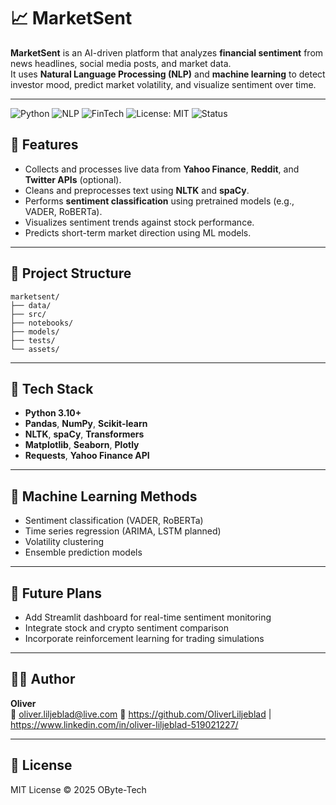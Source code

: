 # 📈 MarketSent

**MarketSent** is an AI-driven platform that analyzes **financial sentiment** from news headlines, social media posts, and market data.  
It uses **Natural Language Processing (NLP)** and **machine learning** to detect investor mood, predict market volatility, and visualize sentiment over time.

---
![Python](https://img.shields.io/badge/Python-3.10-blue?logo=python&logoColor=white)
![NLP](https://img.shields.io/badge/Topic-NLP-purple)
![FinTech](https://img.shields.io/badge/Domain-FinTech-blue)
![License: MIT](https://img.shields.io/badge/License-MIT-green.svg)
![Status](https://img.shields.io/badge/status-active-brightgreen)


## 🚀 Features
- Collects and processes live data from **Yahoo Finance**, **Reddit**, and **Twitter APIs** (optional).
- Cleans and preprocesses text using **NLTK** and **spaCy**.
- Performs **sentiment classification** using pretrained models (e.g., VADER, RoBERTa).
- Visualizes sentiment trends against stock performance.
- Predicts short-term market direction using ML models.

---

## 📂 Project Structure
```
marketsent/
├── data/
├── src/
├── notebooks/
├── models/
├── tests/
└── assets/
```

---

## 🧰 Tech Stack
- **Python 3.10+**
- **Pandas**, **NumPy**, **Scikit-learn**
- **NLTK**, **spaCy**, **Transformers**
- **Matplotlib**, **Seaborn**, **Plotly**
- **Requests**, **Yahoo Finance API**

---

## 🤖 Machine Learning Methods
- Sentiment classification (VADER, RoBERTa)
- Time series regression (ARIMA, LSTM planned)
- Volatility clustering
- Ensemble prediction models

---

## 🧠 Future Plans
- Add Streamlit dashboard for real-time sentiment monitoring
- Integrate stock and crypto sentiment comparison
- Incorporate reinforcement learning for trading simulations

---

## 🧑‍💻 Author
**Oliver**  
📧 oliver.liljeblad@live.com
💼 https://github.com/OliverLiljeblad | https://www.linkedin.com/in/oliver-liljeblad-519021227/ 

---

## 📜 License
MIT License © 2025 OByte-Tech
